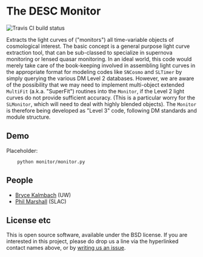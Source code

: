 # The DESC Monitor
![Travis CI build status](https://travis-ci.org/DarkEnergyScienceCollaboration/Monitor.svg)

Extracts the light curves of ("monitors") all time-variable objects of cosmological interest. The basic concept is a general purpose light curve extraction tool, that can be sub-classed to specialize in supernova monitoring or lensed quasar monitoring. In an ideal world, this code would merely take care of the book-keeping involved in assembling light curves in the appropriate format for modeling codes like `SNCosmo` and `SLTimer` by simply querying the various DM Level 2 databases. However, we are aware of the possibility that we may need to implement multi-object extended `MultiFit` (a.k.a. "SuperFit") routines into the `Monitor`, if the Level 2 light curves do not provide sufficient accuracy. (This is a particular worry for the `SLMonitor`, which will need to deal with highly blended objects). The `Monitor` is therefore being developed as "Level 3" code, following DM standards and module structure.

## Demo

Placeholder:
```
    python monitor/monitor.py
```

## People

* [Bryce Kalmbach](https://github.com/DarkEnergyScienceCollaboration/Monitor/issues/new?body=@jbkalmbach) (UW)
* [Phil Marshall](https://github.com/DarkEnergyScienceCollaboration/Monitor/issues/new?body=@drphilmarshall) (SLAC)

## License etc

This is open source software, available under the BSD license. If you are interested in this project, please do drop us a line via the hyperlinked contact names above, or by [writing us an issue](https://github.com/DarkEnergyScienceCollaboration/Monitor/issues/new).
